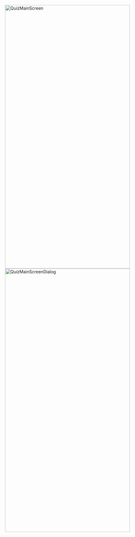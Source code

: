 <img width="414" height="870" alt="QuizMainScreen" src="https://github.com/user-attachments/assets/6621ca6b-f803-44dd-bce6-1aef9b4ba0a7" />
<img width="414" height="870" alt="QuizMainScreenDialog" src="https://github.com/user-attachments/assets/1590e2a5-66c0-42ec-a425-32db3da98f4f" />

